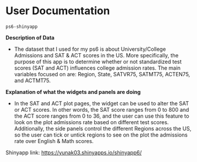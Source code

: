 # User Documentation
```
ps6-shinyapp
```

**Description of Data**
- The dataset that I used for my ps6 is about University/College Admissions and SAT & ACT scores in the US. More specifically, the purpose of this app is to determine whether or not standardized test scores (SAT and ACT) influences college admission rates. The main variables focused on are: Region, State, SATVR75, SATMT75, ACTEN75, and ACTMT75.

**Explanation of what the widgets and panels are doing**
- In the SAT and ACT plot pages, the widget can be used to alter the SAT or ACT scores. In other words, the SAT score ranges from 0 to 800 and the ACT score ranges from 0 to 36, and the user can use this feature to look on the plot admissions rate based on different test scores. Additionally, the side panels control the different Regions across the US, so the user can tick or untick regions to see on the plot the admissions rate over English & Math scores.

Shinyapp link:  https://yunak03.shinyapps.io/shinyapp6/

